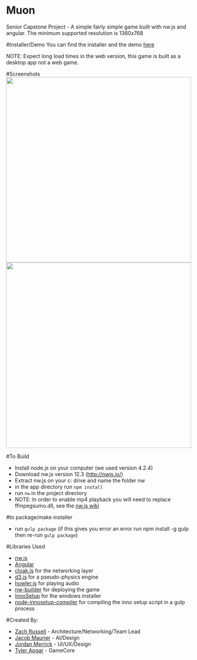 # Muon
Senior Capstone Project - A simple fairly simple game built with nw.js and angular. The minimum supported resolution is 1360x768

#Installer/Demo
You can find the installer and the demo [here](http://www.zachatrocity.com/muon)

NOTE: Expect long load times in the web version, this game is built as a desktop app not a web game.

#Screenshots
<img src="https://raw.githubusercontent.com/zachatrocity/Muon/master/images/board.PNG" width="500">
<img src="https://raw.githubusercontent.com/zachatrocity/Muon/master/images/newgame.PNG" width="500">

#To Build
- Install node.js on your computer (we used version 4.2.4)
- Download nw.js version 12.3 (http://nwjs.io/)
- Extract nw.js on your c: drive and name the folder nw
- in the app directory run `npm install`
- run `nw` in the project directory
- NOTE: In order to enable mp4 playback you will need to replace ffmpegsumo.dll, see the [nw.js wiki](https://github.com/nwjs/nw.js/wiki/Using-MP3-&-MP4-(H.264)-using-the--video--&--audio--tags.)

#to package/make installer
- run `gulp package` (if this gives you error an error run npm install -g gulp then re-run `gulp package`)


#Libraries Used
- [nw.js](http://nwjs.io/) 
- [Angular](https://angularjs.org/) 
- [cloak.js](https://incompl.github.io/cloak/) for the networking layer
- [d3.js](https://d3js.org/) for a pseudo-physics engine
- [howler.js](https://github.com/goldfire/howler.js/) for playing audio
- [nw-builder](https://github.com/nwjs/nw-builder) for deploying the game
- [InnoSetup](http://www.jrsoftware.org/isinfo.php) for the windows installer
- [node-innosetup-compiler](https://github.com/felicienfrancois/node-innosetup-compiler) for compiling the inno setup script in a gulp process

#Created By:
- [Zach Russell](https://github.com/zachatrocity) - Architecture/Networking/Team Lead
- [Jacob Maurier](https://github.com/jmaurier) - AI/Design
- [Jordan Merrick](https://github.com/jmerrick94) - UI/UX/Design
- [Tyler Apgar](https://github.com/trapgar) - GameCore

